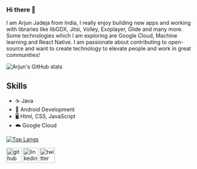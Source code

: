 ### Hi there 👋

I am Arjun Jadeja from India, I really enjoy building new apps and working with libraries like libGDX, Jitsi, Volley, Exoplayer, Glide and many more. Some technologies which I am exploring are Google Cloud, Machine learning and React Native. I am passionate about contributing to open-source and want to create technology to elevate people and work in great communities!

![Arjun's GitHub stats](https://github-readme-stats.vercel.app/api?username=ArjunJadeja&hide=stars,contribs&show_icons=true&theme=radical)

## Skills
* ☕️ Java
* 📱 Android Development
* 🖥 Html, CSS, JavaScript
* ☁️ Google Cloud

[![Top Langs](https://github-readme-stats.vercel.app/api/top-langs/?username=anuraghazra&layout=compact)](https://github.com/anuraghazra/github-readme-stats)

[<img src='https://cdn.jsdelivr.net/npm/simple-icons@3.0.1/icons/github.svg' alt='github' height='40'>](https://github.com/ArjunJadeja)  [<img src='https://cdn.jsdelivr.net/npm/simple-icons@3.0.1/icons/linkedin.svg' alt='linkedin' height='40'>](https://www.linkedin.com/in/arjun-jadeja/)  [<img src='https://cdn.jsdelivr.net/npm/simple-icons@3.0.1/icons/twitter.svg' alt='twitter' height='40'>](https://twitter.com/thearjunjadeja)  

